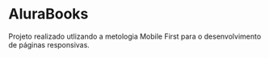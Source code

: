 # AluraBooks
Projeto realizado utlizando a metologia Mobile First para o desenvolvimento de páginas responsivas. 
